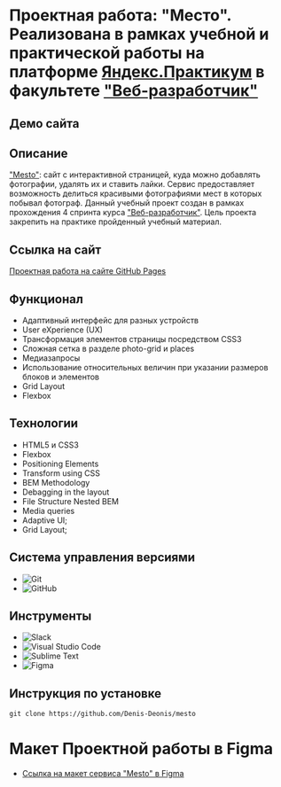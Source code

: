 
#  Проектная работа: "Место". <br> Реализована в рамках учебной и практической работы на платформе [Яндекс.Практикум](https://praktikum.yandex.ru/) в факультете ["Веб-разработчик"](https://praktikum.yandex.ru/web/)

## Демо сайта

## Описание

["Mesto"](https://denis-deonis.github.io/mesto/): сайт с интерактивной страницей, куда можно добавлять фотографии, удалять их и ставить лайки. Сервис предоставляет возможность делиться красивыми фотографиями мест в которых побывал фотограф. Данный учебный проект создан в рамках прохождения 4 спринта курса ["Веб-разработчик"](https://praktikum.yandex.ru/web/). Цель проекта закрепить на практике пройденный учебный материал.


## Ссылка на сайт

[Проектная работа на сайте GitHub Pages](https://denis-deonis.github.io/mesto/)

## Функционал

* Адаптивный интерфейс для разных устройств
* User eXperience (UX)
* Трансформация элементов страницы посредством CSS3
* Сложная сетка в разделе photo-grid и places
* Медиазапросы
* Использование относительных величин при указании размеров блоков и элементов
* Grid Layout
* Flexbox

## Технологии

* HTML5 и CSS3
* Flexbox
* Positioning Elements
* Transform using CSS
* BEM Methodology
* Debagging in the layout
* File Structure Nested BEM
* Media queries
* Adaptive UI;
* Grid Layout;

## Система управления версиями

* ![Git](https://img.shields.io/badge/git-%23F05033.svg?style=for-the-badge&logo=git&logoColor=white)
* ![GitHub](https://img.shields.io/badge/github-%23121011.svg?style=for-the-badge&logo=github&logoColor=white)

## Инструменты

* ![Slack](https://img.shields.io/badge/Slack-4A154B?style=for-the-badge&logo=slack&logoColor=white)
* ![Visual Studio Code](https://img.shields.io/badge/Visual%20Studio%20Code-0078d7.svg?style=for-the-badge&logo=visual-studio-code&logoColor=white)
* ![Sublime Text](https://img.shields.io/badge/sublime_text-%23575757.svg?style=for-the-badge&logo=sublime-text&logoColor=important)
* ![Figma](https://img.shields.io/badge/figma-%23F24E1E.svg?style=for-the-badge&logo=figma&logoColor=white)

## Инструкция по установке

```git clone
git clone https://github.com/Denis-Deonis/mesto
```

# Макет Проектной работы в Figma

* [Ссылка на макет сервиса "Mesto" в Figma](https://www.figma.com/file/2cn9N9jSkmxD84oJik7xL7/JavaScript.-Sprint-4?node-id=0%3A1)
